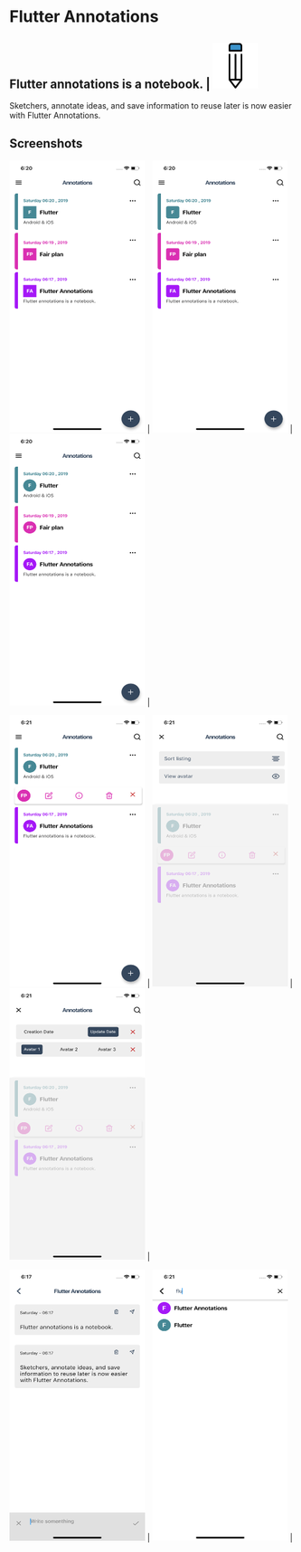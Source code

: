 # Flutter Annotations

## Flutter annotations is a notebook. | <img src="/icon.svg" width="80" height="80"> 

Sketchers, annotate ideas, and save information to reuse later is now easier with Flutter Annotations.

## Screenshots

<img src="/screenshots/image1.png" width="240" height="480"> | 
<img src="/screenshots/image2.png" width="240" height="480"> | 
<img src="/screenshots/image3.png" width="240" height="480"> |

<img src="/screenshots/image5.png" width="240" height="480"> | 
<img src="/screenshots/image6.png" width="240" height="480"> | 
<img src="/screenshots/image7.png" width="240" height="480"> |

<img src="/screenshots/image4.png" width="240" height="480"> |
<img src="/screenshots/image8.png" width="240" height="480"> |

